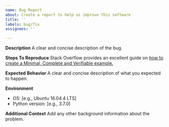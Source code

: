 ```yaml
---
name: Bug Report
about: Create a report to help us improve this software
title: ''
labels: bug/fix
assignees: ''

---
```


**Description**
A clear and concise description of the bug.

**Steps To Reproduce**
Stack Overflow provides an excellent guide on [how to create a Minimal, Complete and Verifiable example.](https://stackoverflow.com/help/mcve)

**Expected Behavior**
A clear and concise description of what you expected to happen.

**Environment**
 - OS: [e.g., Ubuntu 16.04.4 LTS]
 - Python version: [e.g., 3.7.0]

**Additional Context**
Add any other background information about the problem.
